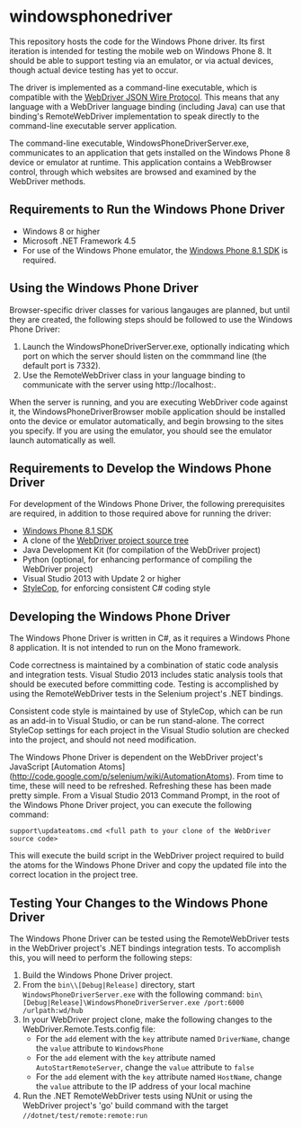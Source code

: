 windowsphonedriver
==================
This repository hosts the code for the Windows Phone driver. Its first iteration is intended
for testing the mobile web on Windows Phone 8. It should be able to support testing via an
emulator, or via actual devices, though actual device testing has yet to occur.

The driver is implemented as a command-line executable, which is compatible with the
[WebDriver JSON Wire Protocol](http://code.google.com/p/selenium/wiki/JsonWireProtocol). This
means that any language with a WebDriver language binding (including Java) can use that binding's
RemoteWebDriver implementation to speak directly to the command-line executable server application.

The command-line executable, WindowsPhoneDriverServer.exe, communicates to an application
that gets installed on the Windows Phone 8 device or emulator at runtime. This application
contains a WebBrowser control, through which websites are browsed and examined by the WebDriver
methods.

Requirements to Run the Windows Phone Driver
--------------------------------------------
* Windows 8 or higher
* Microsoft .NET Framework 4.5
* For use of the Windows Phone emulator, the [Windows Phone 8.1 SDK](https://dev.windowsphone.com/en-us/downloadsdk)
is required.

Using the Windows Phone Driver
------------------------------
Browser-specific driver classes for various langauges are planned, but until they are created,
the following steps should be followed to use the Windows Phone Driver:

1. Launch the WindowsPhoneDriverServer.exe, optionally indicating which port on which the server should listen on the commmand line (the default port is 7332).
2. Use the RemoteWebDriver class in your language binding to communicate with the server using http://localhost:<port>.

When the server is running, and you are executing WebDriver code against it, the WindowsPhoneDriverBrowser
mobile application should be installed onto the device or emulator automatically, and begin browsing to
the sites you specify. If you are using the emulator, you should see the emulator launch automatically as
well.

Requirements to Develop the Windows Phone Driver
------------------------------------------------
For development of the Windows Phone Driver, the following prerequisites are required, in addition to
those required above for running the driver:
* [Windows Phone 8.1 SDK](https://dev.windowsphone.com/en-us/downloadsdk)
* A clone of the [WebDriver project source tree](http://code.google.com/p/selenium/source/checkout)
* Java Development Kit (for compilation of the WebDriver project)
* Python (optional, for enhancing performance of compiling the WebDriver project)
* Visual Studio 2013 with Update 2 or higher
* [StyleCop](https://stylecop.codeplex.com/), for enforcing consistent C# coding style

Developing the Windows Phone Driver
-----------------------------------
The Windows Phone Driver is written in C#, as it requires a Windows Phone 8 application. It is
not intended to run on the Mono framework.

Code correctness is maintained by a combination of static code analysis and integration tests.
Visual Studio 2013 includes static analysis tools that should be executed before committing
code. Testing is accomplished by using the RemoteWebDriver tests in the Selenium project's
.NET bindings.

Consistent code style is maintained by use of StyleCop, which can be run as an add-in to Visual
Studio, or can be run stand-alone. The correct StyleCop settings for each project in the Visual
Studio solution are checked into the project, and should not need modification.

The Windows Phone Driver is dependent on the WebDriver project's JavaScript [Automation Atoms]
(http://code.google.com/p/selenium/wiki/AutomationAtoms). From time to time, these will need to
be refreshed. Refreshing these has been made pretty simple. From a Visual Studio 2013 Command
Prompt, in the root of the Windows Phone Driver project, you can execute the following command:

    support\updateatoms.cmd <full path to your clone of the WebDriver source code>
    
This will execute the build script in the WebDriver project required to build the atoms for the
Windows Phone Driver and copy the updated file into the correct location in the project tree.

Testing Your Changes to the Windows Phone Driver
------------------------------------------------
The Windows Phone Driver can be tested using the RemoteWebDriver tests in the WebDriver project's
.NET bindings integration tests. To accomplish this, you will need to perform the following steps:

1. Build the Windows Phone Driver project.
2. From the `bin\\[Debug|Release]` directory, start `WindowsPhoneDriverServer.exe` with the following command:
`bin\[Debug|Release]\WindowsPhoneDriverServer.exe /port:6000 /urlpath:wd/hub`
3. In your WebDriver project clone, make the following changes to the WebDriver.Remote.Tests.config file:
    * For the `add` element with the `key` attribute named `DriverName`, change the `value` attribute to `WindowsPhone`
    * For the `add` element with the `key` attribute named `AutoStartRemoteServer`, change the `value` attribute to `false`
    * For the `add` element with the `key` attribute named `HostName`, change the `value` attribute to the IP address of your local machine
4. Run the .NET RemoteWebDriver tests using NUnit or using the WebDriver project's 'go' build command with the target `//dotnet/test/remote:remote:run`
 


